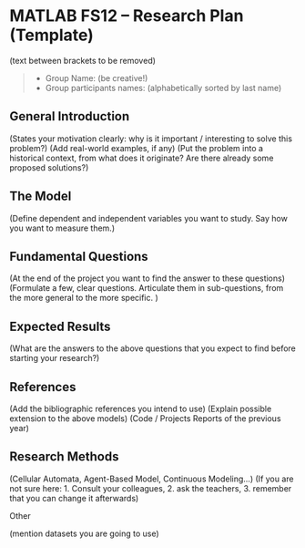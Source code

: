 # MATLAB FS12 – Research Plan (Template)
(text between brackets to be removed)

> * Group Name: (be creative!)
> * Group participants names: (alphabetically sorted by last name)

## General Introduction

(States your motivation clearly: why is it important / interesting to solve this problem?)
(Add real-world examples, if any)
(Put the problem into a historical context, from what does it originate? Are there already some proposed solutions?)

## The Model

(Define dependent and independent variables you want to study. Say how you want to measure them.)

## Fundamental Questions

(At the end of the project you want to find the answer to these questions)
(Formulate a few, clear questions. Articulate them in sub-questions, from the more general to the more specific. )


## Expected Results

(What are the answers to the above questions that you expect to find before starting your research?)


## References 

(Add the bibliographic references you intend to use)
(Explain possible extension to the above models)
(Code / Projects Reports of the previous year)


## Research Methods

(Cellular Automata, Agent-Based Model, Continuous Modeling…)
(If you are not sure here: 1. Consult your colleagues, 2. ask the teachers, 3. remember that you can change it afterwards)


Other

(mention datasets you are going to use)
